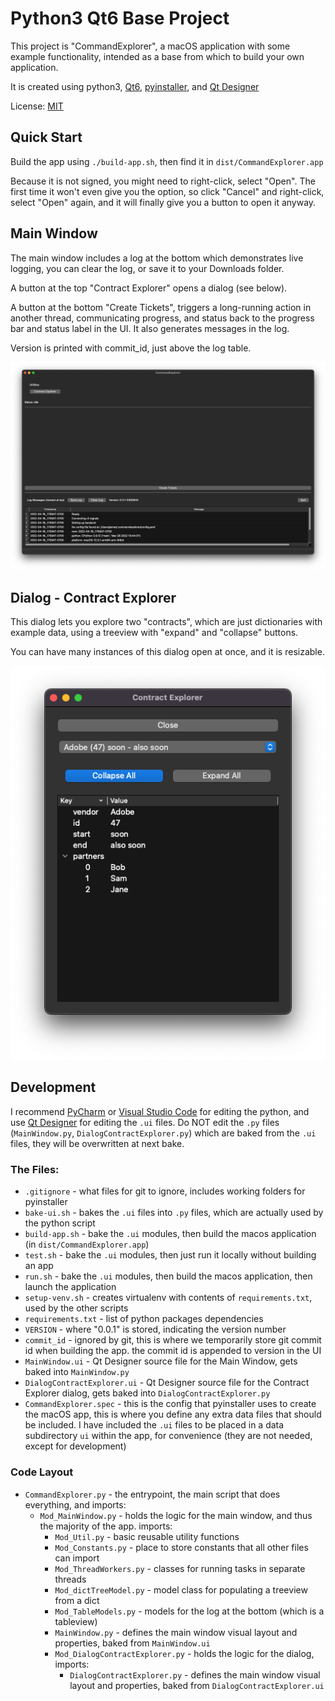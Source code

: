 # Python3 Qt6 Base Project

This project is "CommandExplorer", a macOS application with some example functionality, 
intended as a base from which to build your own application. 

It is created using python3, [Qt6](https://doc.qt.io/qt-6/), [pyinstaller](https://pyinstaller.org/en/stable/), 
and [Qt Designer](https://build-system.fman.io/qt-designer-download)

License: [MIT](LICENSE)

## Quick Start
Build the app using `./build-app.sh`, then find it in `dist/CommandExplorer.app`

Because it is not signed, you might need to right-click, select "Open". 
The first time it won't even give you the option, so click "Cancel" and right-click, select "Open" again, 
and it will finally give you a button to open it anyway.

## Main Window

The main window includes a log at the bottom which demonstrates live logging, you can clear the log, 
or save it to your Downloads folder.

A button at the top "Contract Explorer" opens a dialog (see below).

A button at the bottom "Create Tickets", triggers a long-running action in another thread, communicating progress, 
and status back to the progress bar and status label in the UI. 
It also generates messages in the log.

Version is printed with commit_id, just above the log table.

![Main Window](screenshots/MainWindow.png)

## Dialog - Contract Explorer

This dialog lets you explore two "contracts", which are just dictionaries with example data, 
using a treeview with "expand" and "collapse" buttons.

You can have many instances of this dialog open at once, and it is resizable.

![Contract Explorer Dialog](screenshots/DialogContractExplorer.png)


## Development
I recommend [PyCharm](https://www.jetbrains.com/pycharm/) or [Visual Studio Code](https://code.visualstudio.com) for 
editing the python, and use [Qt Designer](https://build-system.fman.io/qt-designer-download) for editing the `.ui` files. 
Do NOT edit the `.py` files (`MainWindow.py`, `DialogContractExplorer.py`) which are baked from the `.ui` 
files, they will be overwritten at next bake.

### The Files:

* `.gitignore` - what files for git to ignore, includes working folders for pyinstaller
* `bake-ui.sh` - bakes the `.ui` files into `.py` files, which are actually used by the python script
* `build-app.sh` - bake the `.ui` modules, then build the macos application (in `dist/CommandExplorer.app`)
* `test.sh` - bake the `.ui` modules, then just run it locally without building an app
* `run.sh` - bake the `.ui` modules, then build the macos application, then launch the application
* `setup-venv.sh` - creates virtualenv with contents of `requirements.txt`, used by the other scripts
* `requirements.txt` - list of python packages dependencies
* `VERSION` - where "0.0.1" is stored, indicating the version number
* `commit_id` - ignored by git, this is where we temporarily store git commit id when building the app. the commit id is appended to version in the UI
* `MainWindow.ui` - Qt Designer source file for the Main Window, gets baked into `MainWindow.py`
* `DialogContractExplorer.ui` - Qt Designer source file for the Contract Explorer dialog, gets baked into `DialogContractExplorer.py`
* `CommandExplorer.spec` - this is the config that pyinstaller uses to create the macOS app, this is where you define any extra data files that should be included. I have included the `.ui` files to be placed in a data subdirectory `ui` within the app, for convenience (they are not needed, except for development)

### Code Layout

* `CommandExplorer.py` - the entrypoint, the main script that does everything, and imports:
  * `Mod_MainWindow.py` - holds the logic for the main window, and thus the majority of the app. imports:
    * `Mod_Util.py` - basic reusable utility functions
    * `Mod_Constants.py` - place to store constants that all other files can import
    * `Mod_ThreadWorkers.py` - classes for running tasks in separate threads
    * `Mod_dictTreeModel.py` - model class for populating a treeview from a dict
    * `Mod_TableModels.py` - models for the log at the bottom (which is a tableview)
    * `MainWindow.py` - defines the main window visual layout and properties, baked from `MainWindow.ui`
    * `Mod_DialogContractExplorer.py` - holds the logic for the dialog, imports:
      * `DialogContractExplorer.py` - defines the main window visual layout and properties, baked from `DialogContractExplorer.ui`
